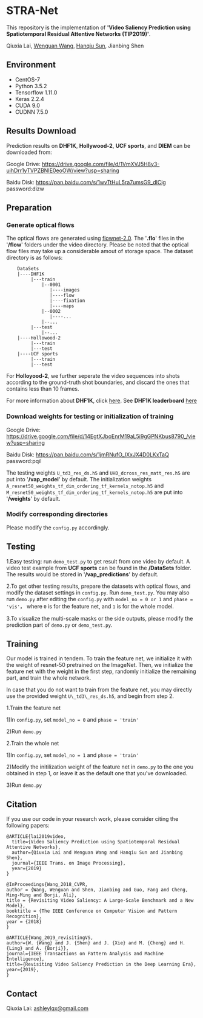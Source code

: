 # STRA-Net
This repository is the implementation of **'Video Saliency Prediction using Spatiotemporal Residual Attentive Networks (TIP2019)'**.

Qiuxia Lai, [Wenguan Wang](https://sites.google.com/view/wenguanwang "wwg"), [Hanqiu Sun](http://www.cse.cuhk.edu.hk/~hanqiu/ "sunny"), Jianbing Shen

## Environment
- CentOS-7
- Python 3.5.2
- Tensorflow 1.11.0
- Keras 2.2.4
- CUDA 9.0
- CUDNN 7.5.0

## Results Download
Prediction results on **DHF1K**, **Hollywood-2**, **UCF sports**, and **DIEM** can be downloaded from:

Google Drive: <https://drive.google.com/file/d/1VmXVJ5H8y3-uihDrr1yTVPZBNIE0eoOW/view?usp=sharing>

Baidu Disk: <https://pan.baidu.com/s/1wvTtHuL5ra7umsG9_dICig>  password:dizw

## Preparation
### Generate optical flows
The optical flows are generated using [flownet-2.0](https://github.com/lmb-freiburg/flownet2 "flownet2"). The '**.flo**' files in the '**/flow**' folders under the video directory. Please be noted that the optical flow files may take up a considerable amout of storage space. The dataset directory is as follows: 
    
        DataSets
        |----DHF1K
             |---train
                 |--0001
                    |----images
                    |----flow
                    |----fixation
                    |----maps
                 |--0002
                    |----...
                 |--...
             |---test
                 |--...
        |----Hollowood-2
             |---train
             |---test
        |----UCF sports
             |---train
             |---test

For **Holloyood-2**, we further seperate the video sequences into shots according to the ground-truth shot boundaries, and discard the ones that contains less than 10 frames. 

For more information about **DHF1K**, click [here](https://github.com/wenguanwang/DHF1K "dhf1k"). See **DHF1K leaderboard** [here](https://mmcheng.net/videosal/ "dhf1k_lb")

### Download weights for testing or initialization of training
Google Drive: <https://drive.google.com/file/d/14EgtXJboEnrM19aL5i9gGPNKbus8790_/view?usp=sharing>

Baidu Disk: <https://pan.baidu.com/s/1jmRNufO_IXxJX4D0LKxTaQ>  password:pqil

The testing weights `U_td3_res_ds.h5` and `UHD_dcross_res_matt_res.h5` are put into '**/vap_model**' by default. The initialization weights `A_resnet50_weights_tf_dim_ordering_tf_kernels_notop.h5` and `M_resnet50_weights_tf_dim_ordering_tf_kernels_notop.h5` are put into '**/weights**' by default.

### Modify corresponding directories
Please modify the `config.py` accordingly.


## Testing

1.Easy testing: run `demo_test.py` to get result from one video by default. 
A video test example from **UCF sports** can be found in the **/DataSets** folder. The results would be stored in '**/vap_predictions**' by default.

2.To get other testing results, prepare the datasets with optical flows, and modify the dataset settings in `config.py`. Run `demo_test.py`. 
You may also run `demo.py` after editing the `config.py` with `model_no = 0 or 1` and `phase = 'vis'`， where `0` is for the feature net, and `1` is for the whole model.

3.To visualize the multi-scale masks or the side outputs, please modify the prediction part of `demo.py` or `demo_test.py`.



## Training

Our model is trained in tendem. To train the feature net, we initialize it with the weight of resnet-50 pretrained on the ImageNet. Then, we initialize the feature net with the weight in the first step, randomly initialize the remaining part, and train the whole network.

In case that you do not want to train from the feature net, you may directly use the provided weight `U\_td3\_res_ds.h5`, and begin from step 2.

1.Train the feature net

1)In `config.py`, set `model_no = 0` and `phase = 'train'`

2)Run `demo.py`

2.Train the whole net

1)In `config.py`, set `model_no = 1` and `phase = 'train'`

2)Modify the initilization weight of the feature net in `demo.py` to the one you obtained in step 1, or leave it as the default one that you've downloaded.

3)Run `demo.py`


## Citation
If you use our code in your research work, please consider citing the following papers:

    @ARTICLE{lai2019video,
      title={Video Saliency Prediction using Spatiotemporal Residual Attentive Networks},
      author={Qiuxia Lai and Wenguan Wang and Hanqiu Sun and Jianbing Shen},
      journal={IEEE Trans. on Image Processing},
      year={2019}
    }

    @InProceedings{Wang_2018_CVPR,
    author = {Wang, Wenguan and Shen, Jianbing and Guo, Fang and Cheng, Ming-Ming and Borji, Ali},
    title = {Revisiting Video Saliency: A Large-Scale Benchmark and a New Model},
    booktitle = {The IEEE Conference on Computer Vision and Pattern Recognition},
    year = {2018}
    }

    @ARTICLE{Wang_2019_revisitingVS, 
    author={W. {Wang} and J. {Shen} and J. {Xie} and M. {Cheng} and H. {Ling} and A. {Borji}}, 
    journal={IEEE Transactions on Pattern Analysis and Machine Intelligence}, 
    title={Revisiting Video Saliency Prediction in the Deep Learning Era}, 
    year={2019}, 
    }

## Contact

Qiuxia Lai: <ashleylqx@gmail.com>





